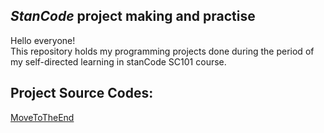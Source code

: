 ## *StanCode* project making and practise 
 Hello everyone!\
 This repository holds my programming projects done during the period of my self-directed learning in stanCode SC101 course.

## Project Source Codes: 
 [MoveToTheEnd](https://github.com/Mario-Chen-2007/Python-/blob/main/SC001_lecture01/MoveToTheEnd.py)
